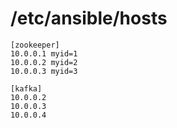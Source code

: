 # /etc/ansible/hosts
```
[zookeeper]
10.0.0.1 myid=1
10.0.0.2 myid=2
10.0.0.3 myid=3

[kafka]
10.0.0.2
10.0.0.3
10.0.0.4
```
